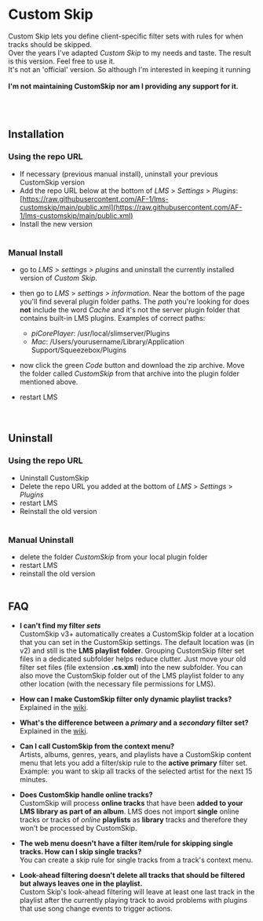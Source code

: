 Custom Skip
====

Custom Skip lets you define client-specific filter sets with rules for when tracks should be skipped.<br>
Over the years I've adapted *Custom Skip* to my needs and taste. The result is this version. Feel free to use it.<br>It's not an 'official' version. So although I'm interested in keeping it running<br><br>
**I'm not maintaining CustomSkip nor am I providing any support for it.**


<br><br>

## Installation

### Using the repo URL

- If necessary (previous manual install), uninstall your previous CustomSkip version
- Add the repo URL below at the bottom of *LMS* > *Settings* > *Plugins*:<br>
[https://raw.githubusercontent.com/AF-1/lms-customskip/main/public.xml](https://raw.githubusercontent.com/AF-1/lms-customskip/main/public.xml)
- Install the new version
<br><br>

### Manual Install

* go to  *LMS* > *settings > plugins* and uninstall the currently installed version of *Custom Skip*.

* then go to *LMS* > *settings > information*. Near the bottom of the page you'll find several plugin folder paths. The *path* you're looking for does **not** include the word *Cache* and it's not the server plugin folder that contains built-in LMS plugins. Examples of correct paths:
    * *piCorePlayer*: /usr/local/slimserver/Plugins
    * *Mac*: /Users/yourusername/Library/Application Support/Squeezebox/Plugins

* now click the green *Code* button and download the zip archive. Move the folder called *CustomSkip* from that archive into the plugin folder mentioned above.

* restart LMS
<br><br><br>


## Uninstall

### Using the repo URL

- Uninstall CustomSkip
- Delete the repo URL you added at the bottom of *LMS* > *Settings* > *Plugins*
- restart LMS
- Reinstall the old version
<br><br>

### Manual Uninstall

- delete the folder *CustomSkip* from your local plugin folder
- restart LMS
- reinstall the old version
<br><br>

## FAQ

- **I can't find my filter *sets***<br>
CustomSkip v3+ automatically creates a CustomSkip folder at a location that you can set in the CustomSkip settings. The default location was (in v2) and still is the **LMS playlist folder**. Grouping CustomSkip filter set files in a dedicated subfolder helps reduce clutter. Just move your old filter set files (file extension **.cs.xml**) into the new subfolder. You can also move the CustomSkip folder out of the LMS playlist folder to any other location (with the necessary file permissions for LMS).

- **How can I make CustomSkip filter only dynamic playlist tracks?**<br>
Explained in the [wiki](https://github.com/AF-1/lms-customskip/wiki#i-want-customskip-to-filter-only-dynamic-playlist-tracks).

- **What's the difference between a *primary* and a *secondary* filter set?**<br>
Explained in the [wiki](https://github.com/AF-1/lms-customskip/wiki#primary-and-secondary-filter-sets).

- **Can I call CustomSkip from the context menu?**<br>
Artists, albums, genres, years, and playlists have a CustomSkip content menu that lets you add a filter/skip rule to the **active primary** filter set. Example: you want to skip all tracks of the selected artist for the next 15 minutes.

- **Does CustomSkip handle online tracks?**<br>
CustomSkip will process **online tracks** that have been **added to your LMS library as part of an album**. LMS does not import **single** online tracks or tracks of *online* **playlists** as **library** tracks and therefore they won't be processed by CustomSkip.

- **The web menu doesn't have a filter item/rule for skipping single tracks. How can I skip single tracks?**<br>
You can create a skip rule for single tracks from a track's context menu.

- **Look-ahead filtering doesn't delete all tracks that should be filtered but always leaves one in the playlist.**<br>
Custom Skip's look-ahead filtering will leave at least one last track in the playlist after the currently playing track to avoid problems with plugins that use song change events to trigger actions.